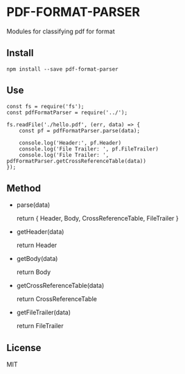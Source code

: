 # PDF-FORMAT-PARSER
Modules for classifying pdf for format

## Install
```
npm install --save pdf-format-parser
```
## Use
```
const fs = require('fs');
const pdfFormatParser = require('../');

fs.readFile('./hello.pdf', (err, data) => {
    const pf = pdfFormatParser.parse(data);

    console.log('Header:', pf.Header)
    console.log('File Trailer: ', pf.FileTrailer)
    console.log('File Trailer: ', pdfFormatParser.getCrossReferenceTable(data))
});
```

## Method
- parse(data) 

    return {
        Header,
        Body,
        CrossReferenceTable,
        FileTrailer
    }

- getHeader(data)

    return Header
- getBody(data)

    return Body
- getCrossReferenceTable(data)

    return CrossReferenceTable
- getFileTrailer(data)

    return FileTrailer

## License
MIT